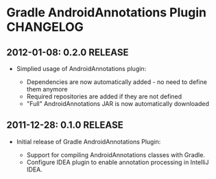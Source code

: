 # Gradle AndroidAnnotations Plugin CHANGELOG

## 2012-01-08: 0.2.0 RELEASE

* Simplied usage of AndroidAnnotations plugin:

  * Dependencies are now automatically added - no need to define them anymore
  * Required repositories are added if they are not defined
  * "Full" AndroidAnnotations JAR is now automatically downloaded

## 2011-12-28: 0.1.0 RELEASE

* Initial release of Gradle AndroidAnnotations Plugin:

  * Support for compiling AndroidAnnotations classes with Gradle.
  * Configure IDEA plugin to enable annotation processing in IntelliJ IDEA.
